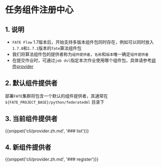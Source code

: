 # 任务组件注册中心

## 1. 说明

- `FATE Flow` 1.7版本后，开始支持多版本组件包同时存在，例如可以同时放入`1.7.0`和`1.7.1`版本的`fate`算法组件包
- 我们将算法组件包的提供者称为`组件提供者`，`名称`和`版本`唯一确定`组件提供者`
- 在提交作业时，可通过`job dsl`指定本次作业使用哪个组件包，具体请参考[组件provider](./fate_flow_job_scheduling.zh.md#35-组件provider)

## 2. 默认组件提供者

部署`FATE`集群将包含一个默认的组件提供者，其通常在 `${FATE_PROJECT_BASE}/python/federatedml` 目录下

## 3. 当前组件提供者

{{snippet('cli/provider.zh.md', '### list')}}

## 4. 新组件提供者

{{snippet('cli/provider.zh.md', '### register')}}